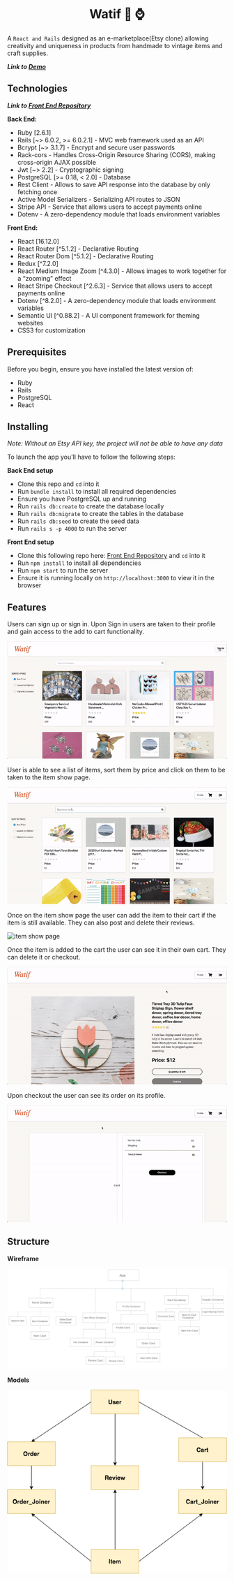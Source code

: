 <h1 align="center">Watif 👜 ⌚️</h1>

A `React and Rails` designed as an e-marketplace(Etsy clone) allowing creativity and uniqueness in products from handmade to vintage items and craft supplies.</br>

***Link to [Demo](https://www.youtube.com/watch?v=DtVUKqseap8)***<br/>

## Technologies

***Link to [Front End Repository](https://github.com/valentinem1/watif_frontend)***<br />

**Back End:**
- Ruby [2.6.1]
- Rails [~> 6.0.2, >= 6.0.2.1] - MVC web framework used as an API
- Bcrypt [~> 3.1.7] - Encrypt and secure user passwords
- Rack-cors - Handles Cross-Origin Resource Sharing (CORS), making cross-origin AJAX possible
- Jwt [~> 2.2] - Cryptographic signing
- PostgreSQL [>= 0.18, < 2.0] - Database
- Rest Client - Allows to save API response into the database by only fetching once
- Active Model Serializers - Serializing API routes to JSON
- Stripe API - Service that allows users to accept payments online
- Dotenv -  A zero-dependency module that loads environment variables

**Front End:** 
- React [16.12.0]
- React Router [^5.1.2] - Declarative Routing
- React Router Dom [^5.1.2] - Declarative Routing
- Redux [^7.2.0]
- React Medium Image Zoom [^4.3.0] - Allows images to work together for a “zooming” effect
- React Stripe Checkout [^2.6.3] - Service that allows users to accept payments online
- Dotenv [^8.2.0] - A zero-dependency module that loads environment variables
- Semantic UI [^0.88.2] - A UI component framework for theming websites
- CSS3 for customization



## Prerequisites
Before you begin, ensure you have installed the latest version of:

- Ruby
- Rails
- PostgreSQL
- React

## Installing
_Note: Without an Etsy API key, the project will not be able to have any data_<br />

To launch the app you'll have to follow the following steps:

**Back End setup**
- Clone this repo and `cd` into it
- Run `bundle install` to install all required dependencies
- Ensure you have PostgreSQL up and running
- Run `rails db:create` to create the database locally
- Run `rails db:migrate` to create the tables in the database
- Run `rails db:seed` to create the seed data
- Run `rails s -p 4000` to run the server

**Front End setup**
- Clone this following repo here: [Front End Repository](https://github.com/valentinem1/watif_frontend) and `cd` into it
- Run `npm install` to install all dependencies
- Run `npm start` to run the server
- Ensure it is running locally on `http://localhost:3000` to view it in the browser

## Features

Users can sign up or sign in. Upon Sign in users are taken to their profile and gain access to the add to cart functionality. <br />

![login gif](./images/login.gif)<br />

User is able to see a list of items, sort them by price and click on them to be taken to the item show page.<br />

![home page gif](./images/home-page.gif)<br />

Once on the item show page the user can add the item to their cart if the item is still available. They can also post and delete their reviews.<br />

![item show page](./images/item-show-page.gif)<br />

Once the item is added to the cart the user can see it in their own cart. They can delete it or checkout.<br />

![cart](./images/cart-page.gif)<br />

Upon checkout the user can see its order on its profile.<br />

![orders](./images/orders.gif)

## Structure

**Wireframe**

![project wireframe](./images/final-wireframe.png)<br />

**Models**

![models](./images/models_diagram.png)<br />
